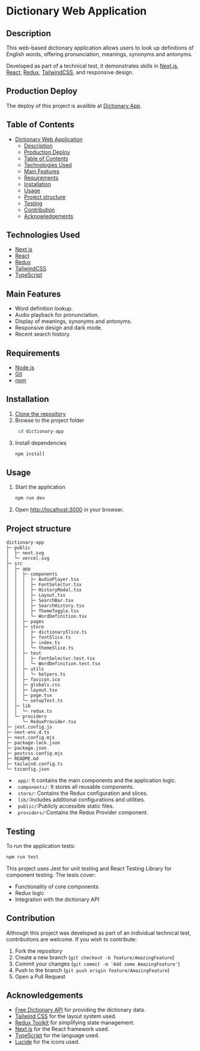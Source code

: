 # Dictionary Web Application

## Description

This web-based dictionary application allows users to look up definitions of English words, offering pronunciation, meanings, synonyms and antonyms.

Developed as part of a technical test, it demonstrates skills in [Next.js](https://nextjs.org/), [React](https://reactjs.org/), [Redux](https://redux.js.org/), [TailwindCSS](https://tailwindcss.com/), and responsive design.

## Production Deploy

The deploy of this project is avalible at [Dictionary App](https://dictionary-app-eta-seven.vercel.app/).

## Table of Contents

- [Dictionary Web Application](#dictionary-web-application)
  - [Description](#description)
  - [Production Deploy](#production-deploy)
  - [Table of Contents](#table-of-contents)
  - [Technologies Used](#technologies-used)
  - [Main Features](#main-features)
  - [Requirements](#requirements)
  - [Installation](#installation)
  - [Usage](#usage)
  - [Project structure](#project-structure)
  - [Testing](#testing)
  - [Contribution](#contribution)
  - [Acknowledgements](#acknowledgements)

## Technologies Used

- [Next.js](https://nextjs.org/)
- [React](https://reactjs.org/)
- [Redux](https://redux.js.org/)
- [TailwindCSS](https://tailwindcss.com/)
- [TypeScript](https://www.typescriptlang.org/)

## Main Features

- Word definition lookup.
- Audio playback for pronunciation.
- Display of meanings, synonyms and antonyms.
- Responsive design and dark mode.
- Recent search history.

## Requirements

- [Node.js](https://nodejs.org/en/)
- [Git](https://git-scm.com/)
- [npm](https://www.npmjs.com/)

## Installation

1. [Clone the repository](https://github.com/cristianoronaldo/dictionary-web-app)
2. Browse to the project folder
   ```bash
    cd dictionary-app
   ```
3. Install dependencies
   ```bash
   npm install
   ```

## Usage

1. Start the application
   ```bash
   npm run dev
   ```
2. Open [http://localhost:3000](http://localhost:3000) in your browser.

## Project structure

```project-root/
dictionary-app
├─ public
│  ├─ next.svg
│  └─ vercel.svg
├─ src
│  ├─ app
│  │  ├─ components
│  │  │  ├─ AudioPlayer.tsx
│  │  │  ├─ FontSelector.tsx
│  │  │  ├─ HistoryModal.tsx
│  │  │  ├─ Layout.tsx
│  │  │  ├─ SearchBar.tsx
│  │  │  ├─ SearchHistory.tsx
│  │  │  ├─ ThemeToggle.tsx
│  │  │  └─ WordDefinition.tsx
│  │  ├─ pages
│  │  ├─ store
│  │  │  ├─ dictionarySlice.ts
│  │  │  ├─ fontSlice.ts
│  │  │  ├─ index.ts
│  │  │  └─ themeSlice.ts
│  │  ├─ test
│  │  │  ├─ FontSelector.test.tsx
│  │  │  └─ WordDefinition.test.tsx
│  │  ├─ utils
│  │  │  └─ helpers.ts
│  │  ├─ favicon.ico
│  │  ├─ globals.css
│  │  ├─ layout.tsx
│  │  ├─ page.tsx
│  │  └─ setupTest.ts
│  ├─ lib
│  │  └─ redux.ts
│  └─ providers
│     └─ ReduxProvider.tsx
├─ jest.config.js
├─ next-env.d.ts
├─ next.config.mjs
├─ package-lock.json
├─ package.json
├─ postcss.config.mjs
├─ README.md
├─ tailwind.config.ts
└─ tsconfig.json
```

- ` app/`: It contains the main components and the application logic.
- ` components/`: It stores all reusable components.
- ` store/`: Contains the Redux configuration and slices.
- ` lib/`:Includes additional configurations and utilities.
- ` public/`:Publicly accessible static files.
- ` providers/`:Contains the Redux Provider component.

## Testing

To run the application tests:

```bash
npm run test
```

This project uses Jest for unit testing and React Testing Library for component testing. The tests cover:

- Functionality of core components
- Redux logic
- Integration with the dictionary API

## Contribution

Although this project was developed as part of an individual technical test, contributions are welcome. If you wish to contribute:

1. Fork the repository
2. Create a new branch (`git checkout -b feature/AmazingFeature`)
3. Commit your changes (`git commit -m 'Add some AmazingFeature'`)
4. Push to the branch (`git push origin feature/AmazingFeature`)
5. Open a Pull Request

## Acknowledgements

- [Free Dictionary API](https://dictionaryapi.dev/) for providing the dictionary data.
- [Tailwind CSS](https://tailwindcss.com/) for the layout system used.
- [Redux Toolkit](https://redux-toolkit.js.org) for simplifying state management.
- [Next.js](https://nextjs.org) for the React framework used.
- [TypeScript](https://www.typescriptlang.org) for the language used.
- [Lucide](https://lucide.dev) for the icons used.
